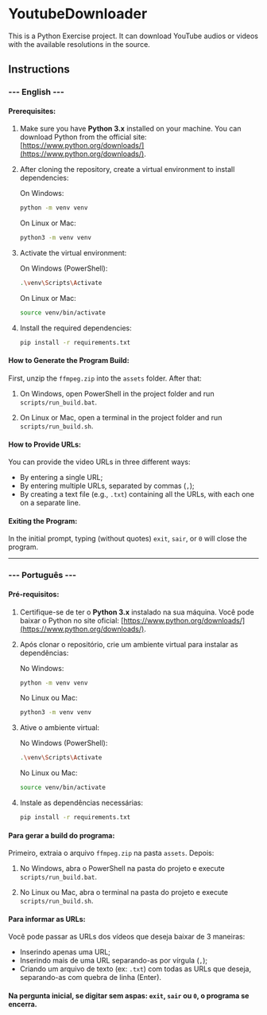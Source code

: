 # YoutubeDownloader

This is a Python Exercise project. It can download YouTube audios or videos with the available resolutions in the source.

## Instructions

### --- English ---

#### Prerequisites:

1. Make sure you have **Python 3.x** installed on your machine. You can download Python from the official site: [https://www.python.org/downloads/](https://www.python.org/downloads/).
   
2. After cloning the repository, create a virtual environment to install dependencies:
   
   On Windows:
   ```bash
   python -m venv venv
   ```

   On Linux or Mac:
   ```bash
   python3 -m venv venv
   ```

3. Activate the virtual environment:
   
   On Windows (PowerShell):
   ```bash
   .\venv\Scripts\Activate
   ```

   On Linux or Mac:
   ```bash
   source venv/bin/activate
   ```

4. Install the required dependencies:
   ```bash
   pip install -r requirements.txt
   ```

#### How to Generate the Program Build:

First, unzip the `ffmpeg.zip` into the `assets` folder. After that:

1. On Windows, open PowerShell in the project folder and run `scripts/run_build.bat`.
   
2. On Linux or Mac, open a terminal in the project folder and run `scripts/run_build.sh`.

#### How to Provide URLs:

You can provide the video URLs in three different ways:

- By entering a single URL;
- By entering multiple URLs, separated by commas (`,`);
- By creating a text file (e.g., `.txt`) containing all the URLs, with each one on a separate line.

#### Exiting the Program:

In the initial prompt, typing (without quotes) `exit`, `sair`, or `0` will close the program.

---

### --- Português ---

#### Pré-requisitos:

1. Certifique-se de ter o **Python 3.x** instalado na sua máquina. Você pode baixar o Python no site oficial: [https://www.python.org/downloads/](https://www.python.org/downloads/).
   
2. Após clonar o repositório, crie um ambiente virtual para instalar as dependências:
   
   No Windows:
   ```bash
   python -m venv venv
   ```

   No Linux ou Mac:
   ```bash
   python3 -m venv venv
   ```

3. Ative o ambiente virtual:
   
   No Windows (PowerShell):
   ```bash
   .\venv\Scripts\Activate
   ```

   No Linux ou Mac:
   ```bash
   source venv/bin/activate
   ```

4. Instale as dependências necessárias:
   ```bash
   pip install -r requirements.txt
   ```

#### Para gerar a build do programa:

Primeiro, extraia o arquivo `ffmpeg.zip` na pasta `assets`. Depois:

1. No Windows, abra o PowerShell na pasta do projeto e execute `scripts/run_build.bat`.

2. No Linux ou Mac, abra o terminal na pasta do projeto e execute `scripts/run_build.sh`.

#### Para informar as URLs:

Você pode passar as URLs dos vídeos que deseja baixar de 3 maneiras:

- Inserindo apenas uma URL;
- Inserindo mais de uma URL separando-as por vírgula (`,`);
- Criando um arquivo de texto (ex: `.txt`) com todas as URLs que deseja, separando-as com quebra de linha (Enter).

#### Na pergunta inicial, se digitar sem aspas: `exit`, `sair` ou `0`, o programa se encerra.